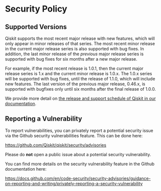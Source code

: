 # Security Policy

## Supported Versions

Qiskit supports the most recent major release with new features, which will only appear in minor releases of that series.
The most recent minor release in the current major release series is also supported with bug fixes.
In addition, the last minor release of the *previous* major release series is supported with bug fixes for six months after a new major release.

For example, if the most recent release is 1.0.1, then the current major release series is 1.x and the current minor release is 1.0.x.
The 1.0.x series will be supported with bug fixes, until the release of 1.1.0, which will include new features.
The last version of the previous major release, 0.46.x, is supported with bugfixes only until six months after the final release of 1.0.0.

We provide more detail on [the release and support schedule of Qiskit in our documentation](https://docs.quantum.ibm.com/start/install#release-schedule).

## Reporting a Vulnerability

To report vulnerabilities, you can privately report a potential security issue
via the Github security vulnerabilities feature. This can be done here:

https://github.com/Qiskit/qiskit/security/advisories

Please do **not** open a public issue about a potential security vulnerability.

You can find more details on the security vulnerability feature in the Github
documentation here:

https://docs.github.com/en/code-security/security-advisories/guidance-on-reporting-and-writing/privately-reporting-a-security-vulnerability
